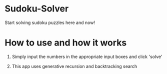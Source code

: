# Sudoku-Solver

Start solving sudoku puzzles here and now!

# How to use and how it works

1. Simply input the numbers in the appropriate input boxes and click 'solve'

2. This app uses generative recursion and backtracking search 



